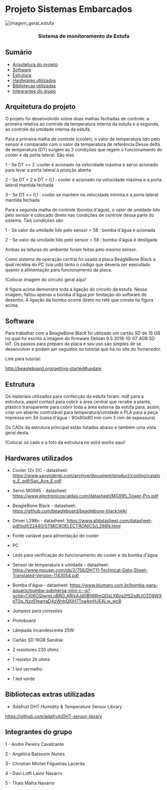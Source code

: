 # Projeto Sistemas Embarcados
<p align="center">
  
![imagem_geral_estufa](https://user-images.githubusercontent.com/47900225/59558333-660dfc80-8fc6-11e9-849c-942839e9385e.jpeg)

</p>

<h3 align="center">Sistema de monitoramento de Estufa</h3>

## Sumário

- [Arquitetura do projeto](#arquitetura-do-projeto)
- [Software](#software)
- [Estrutura](#estrutura)
- [Hardwares utilizados](#hardwares-utilizados)
- [Bibliotecas utilizadas](#bibliotecas-utilizadas)
- [Integrantes do grupo](#integrantes-do-grupo)

## Arquitetura do projeto

O projeto foi desenvolvido sobre duas malhas fechadas de controle: a primeira relativa ao controle da temperatura interna da estufa e
a segunda, ao controle da umidade interna da estufa.

Para a primeira malha de controle (cooler), o valor de temperatura lido pelo sensor é comparado com o valor da temperatura de referência.Desse delta
de temperatura (DT) surgem as 3 condições que regem o funcionamento do cooler e da porta lateral. São elas

1 - Se DT >= 2 :cooler é acionado na velocidade máxima e servo acionado para levar a porta lateral à posição aberta

2 - Se DT < 2 e DT > 0,1 : cooler é acionado na velocidade máxima e a porta lateral mantida fechada

3 - Se DT <= 0,1 : cooler se mantém na velocidade mínima e a porta lateral mantida fechada

Para a segunda malha de controle (bomba d'água), o valor de umidade lido pelo sensor é colocado direto nas condições de controle dessa parte
do sistema. Tais condições são

1 - Se valor da umidade lido pelo sensor < 58 : bomba d'água é acionada

2 - Se valor da umidade lido pelo sensor > 58 : bomba d'água é desligada

Ambas as leituras do ambiente foram feitas pelo mesmo sensor.

Como sistema de operação central foi usada a placa BeagleBone Black a qual recebia do PC (via usb) tanto o código que deveria ser executado
quanto a alimentação para funcionamento da placa.

!Colocar imagem do circuito geral aqui!

A figura acima demonstra toda a ligação do circuito da estufa. Nessa imagem, faltou apenas a bomba d'água por limitação do software de desenho.
A ligação da bomba ocorre direto no relé que consta na figura acima.



## Software


Para trabalhar com a BeagleBone Black foi utilizado um cartão SD de 16 GB no qual foi escrito a imagem do firmware Debian 9.5 2018-10-07 4GB SD IoT.
Os passos para preparo da placa e seu uso são simples de se desenvolver e podem ser seguidos no tutorial que há no site do fornecedor.

Link para tutorial:

<http://beagleboard.org/getting-started#update>

## Estrutura

Os materiais utilizados para confecção da estufa foram: mdf para a estrutura, papel contact para cobrir a área central que recebe a planta,
plástico transparente para cobrir toda a área externa da estufa para, assim, criar um abiente controlável para temperatura/umidade e PLA
para a peça impressa em 3d (caíxa d'água - 80x80x80 mm com 3 mm de expessura).

Os CADs da estrutura principal estão listados abaixo e também uma vista geral desta.

!Colocar os cads e a foto da estrutura no solid works aqui!

## Hardwares utilizados

- Cooler 12v DC - datasheet: <https://www.sanyodenki.com/archive/document/product/cooling/catalog_E_pdf/San_Ace_E.pdf>

- Servo MG995 - datasheet: <https://www.electronicoscaldas.com/datasheet/MG995_Tower-Pro.pdf>

- BeagleBone Black - datasheet: <https://github.com/beagleboard/beaglebone-black/wiki>

- Driver L298n - datasheet: <https://www.alldatasheet.com/datasheet-pdf/pdf/22440/STMICROELECTRONICS/L298N.html>

- Fonte variável para alimentação do cooler

- PC

- Leds para verificação do funcionamento do cooler e da bomba d'água

- Sensor de temperatura e umidade - datasheet: <https://www.mouser.com/ds/2/758/DHT11-Technical-Data-Sheet-Translated-Version-1143054.pdf>

- Bomba d'água - datasheet: <https://www.blumaro.com.br/bomba-para-aquario/bomba-submersa-mini-c--p?gclid=Cj0KCQjwrpLoBRD_ARIsAJd0BIWRmQDsLXBza2fSZp8LtOZD8WXeT0q_NzzEfeartaD4zWnbQXlH7ToaAmHJEALw_wcB>

- Jumpers para conexões

- Protoboard

- Lâmpada incandescente 25W

- Cartão SD 16GB Sandisk

- 2 resistores 220 ohms

- 1 resistor 2k ohms

- 1 led vermelho

- 1 led verde

## Bibliotecas extras utilizadas

- Adafruit DHT Humidity & Temperature Sensor Library

<https://github.com/adafruit/DHT-sensor-library>

## Integrantes do grupo

1 - André Pereira Cavalcante

2 - Angélica Batassim Nunes

3 - Christian Michel Filgueiras Lacerda

4 - Davi Lotfi Lavor Navarro

5 - Thaís Mafra Navarro
